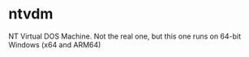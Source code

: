 # ntvdm
NT Virtual DOS Machine. Not the real one, but this one runs on 64-bit Windows (x64 and ARM64)
